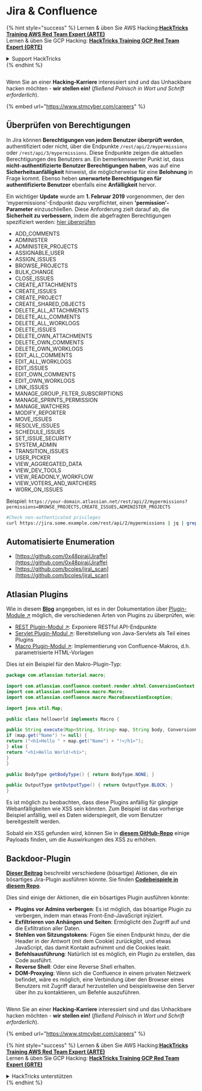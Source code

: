 # Jira & Confluence

{% hint style="success" %}
Lernen & üben Sie AWS Hacking:<img src="../../.gitbook/assets/arte.png" alt="" data-size="line">[**HackTricks Training AWS Red Team Expert (ARTE)**](https://training.hacktricks.xyz/courses/arte)<img src="../../.gitbook/assets/arte.png" alt="" data-size="line">\
Lernen & üben Sie GCP Hacking: <img src="../../.gitbook/assets/grte.png" alt="" data-size="line">[**HackTricks Training GCP Red Team Expert (GRTE)**<img src="../../.gitbook/assets/grte.png" alt="" data-size="line">](https://training.hacktricks.xyz/courses/grte)

<details>

<summary>Support HackTricks</summary>

* Überprüfen Sie die [**Abonnementpläne**](https://github.com/sponsors/carlospolop)!
* **Treten Sie der** 💬 [**Discord-Gruppe**](https://discord.gg/hRep4RUj7f) oder der [**Telegram-Gruppe**](https://t.me/peass) bei oder **folgen** Sie uns auf **Twitter** 🐦 [**@hacktricks\_live**](https://twitter.com/hacktricks\_live)**.**
* **Teilen Sie Hacking-Tricks, indem Sie PRs an die** [**HackTricks**](https://github.com/carlospolop/hacktricks) und [**HackTricks Cloud**](https://github.com/carlospolop/hacktricks-cloud) GitHub-Repos senden.

</details>
{% endhint %}

<figure><img src="../../.gitbook/assets/image (1) (1) (1) (1) (1) (1) (1) (1) (1) (1) (1).png" alt=""><figcaption></figcaption></figure>

Wenn Sie an einer **Hacking-Karriere** interessiert sind und das Unhackbare hacken möchten - **wir stellen ein!** (_fließend Polnisch in Wort und Schrift erforderlich_).

{% embed url="https://www.stmcyber.com/careers" %}

## Überprüfen von Berechtigungen

In Jira können **Berechtigungen von jedem Benutzer überprüft werden**, authentifiziert oder nicht, über die Endpunkte `/rest/api/2/mypermissions` oder `/rest/api/3/mypermissions`. Diese Endpunkte zeigen die aktuellen Berechtigungen des Benutzers an. Ein bemerkenswerter Punkt ist, dass **nicht-authentifizierte Benutzer Berechtigungen haben**, was auf eine **Sicherheitsanfälligkeit** hinweist, die möglicherweise für eine **Belohnung** in Frage kommt. Ebenso heben **unerwartete Berechtigungen für authentifizierte Benutzer** ebenfalls eine **Anfälligkeit** hervor.

Ein wichtiger **Update** wurde am **1. Februar 2019** vorgenommen, der den 'mypermissions'-Endpunkt dazu verpflichtet, einen **'permission'-Parameter** einzuschließen. Diese Anforderung zielt darauf ab, die **Sicherheit zu verbessern**, indem die abgefragten Berechtigungen spezifiziert werden: [hier überprüfen](https://developer.atlassian.com/cloud/jira/platform/change-notice-get-my-permissions-requires-permissions-query-parameter/#change-notice---get-my-permissions-resource-will-require-a-permissions-query-parameter)

* ADD\_COMMENTS
* ADMINISTER
* ADMINISTER\_PROJECTS
* ASSIGNABLE\_USER
* ASSIGN\_ISSUES
* BROWSE\_PROJECTS
* BULK\_CHANGE
* CLOSE\_ISSUES
* CREATE\_ATTACHMENTS
* CREATE\_ISSUES
* CREATE\_PROJECT
* CREATE\_SHARED\_OBJECTS
* DELETE\_ALL\_ATTACHMENTS
* DELETE\_ALL\_COMMENTS
* DELETE\_ALL\_WORKLOGS
* DELETE\_ISSUES
* DELETE\_OWN\_ATTACHMENTS
* DELETE\_OWN\_COMMENTS
* DELETE\_OWN\_WORKLOGS
* EDIT\_ALL\_COMMENTS
* EDIT\_ALL\_WORKLOGS
* EDIT\_ISSUES
* EDIT\_OWN\_COMMENTS
* EDIT\_OWN\_WORKLOGS
* LINK\_ISSUES
* MANAGE\_GROUP\_FILTER\_SUBSCRIPTIONS
* MANAGE\_SPRINTS\_PERMISSION
* MANAGE\_WATCHERS
* MODIFY\_REPORTER
* MOVE\_ISSUES
* RESOLVE\_ISSUES
* SCHEDULE\_ISSUES
* SET\_ISSUE\_SECURITY
* SYSTEM\_ADMIN
* TRANSITION\_ISSUES
* USER\_PICKER
* VIEW\_AGGREGATED\_DATA
* VIEW\_DEV\_TOOLS
* VIEW\_READONLY\_WORKFLOW
* VIEW\_VOTERS\_AND\_WATCHERS
* WORK\_ON\_ISSUES

Beispiel: `https://your-domain.atlassian.net/rest/api/2/mypermissions?permissions=BROWSE_PROJECTS,CREATE_ISSUES,ADMINISTER_PROJECTS`
```bash
#Check non-authenticated privileges
curl https://jira.some.example.com/rest/api/2/mypermissions | jq | grep -iB6 '"havePermission": true'
```
## Automatisierte Enumeration

* [https://github.com/0x48piraj/Jiraffe](https://github.com/0x48piraj/Jiraffe)
* [https://github.com/bcoles/jira\_scan](https://github.com/bcoles/jira\_scan)

## Atlasian Plugins

Wie in diesem [**Blog**](https://cyllective.com/blog/posts/atlassian-audit-plugins) angegeben, ist es in der Dokumentation über [Plugin-Module ↗](https://developer.atlassian.com/server/framework/atlassian-sdk/plugin-modules/) möglich, die verschiedenen Arten von Plugins zu überprüfen, wie:

* [REST Plugin-Modul ↗](https://developer.atlassian.com/server/framework/atlassian-sdk/rest-plugin-module): Exponiere RESTful API-Endpunkte
* [Servlet Plugin-Modul ↗](https://developer.atlassian.com/server/framework/atlassian-sdk/servlet-plugin-module/): Bereitstellung von Java-Servlets als Teil eines Plugins
* [Macro Plugin-Modul ↗](https://developer.atlassian.com/server/confluence/macro-module/): Implementierung von Confluence-Makros, d.h. parametrisierte HTML-Vorlagen

Dies ist ein Beispiel für den Makro-Plugin-Typ:
```java
package com.atlassian.tutorial.macro;

import com.atlassian.confluence.content.render.xhtml.ConversionContext;
import com.atlassian.confluence.macro.Macro;
import com.atlassian.confluence.macro.MacroExecutionException;

import java.util.Map;

public class helloworld implements Macro {

public String execute(Map<String, String> map, String body, ConversionContext conversionContext) throws MacroExecutionException {
if (map.get("Name") != null) {
return ("<h1>Hello " + map.get("Name") + "!</h1>");
} else {
return "<h1>Hello World!<h1>";
}
}

public BodyType getBodyType() { return BodyType.NONE; }

public OutputType getOutputType() { return OutputType.BLOCK; }
}
```
Es ist möglich zu beobachten, dass diese Plugins anfällig für gängige Webanfälligkeiten wie XSS sein könnten. Zum Beispiel ist das vorherige Beispiel anfällig, weil es Daten widerspiegelt, die vom Benutzer bereitgestellt werden.&#x20;

Sobald ein XSS gefunden wird, können Sie in [**diesem GitHub-Repo**](https://github.com/cyllective/XSS-Payloads/tree/main/Confluence) einige Payloads finden, um die Auswirkungen des XSS zu erhöhen.

## Backdoor-Plugin

[**Dieser Beitrag**](https://cyllective.com/blog/posts/atlassian-malicious-plugin) beschreibt verschiedene (bösartige) Aktionen, die ein bösartiges Jira-Plugin ausführen könnte. Sie finden [**Codebeispiele in diesem Repo**](https://github.com/cyllective/malfluence).

Dies sind einige der Aktionen, die ein bösartiges Plugin ausführen könnte:

* **Plugins vor Admins verbergen**: Es ist möglich, das bösartige Plugin zu verbergen, indem man etwas Front-End-JavaScript injiziert.
* **Exfiltrieren von Anhängen und Seiten**: Ermöglicht den Zugriff auf und die Exfiltration aller Daten.
* **Stehlen von Sitzungstokens**: Fügen Sie einen Endpunkt hinzu, der die Header in der Antwort (mit dem Cookie) zurückgibt, und etwas JavaScript, das damit Kontakt aufnimmt und die Cookies leakt.
* **Befehlsausführung**: Natürlich ist es möglich, ein Plugin zu erstellen, das Code ausführt.
* **Reverse Shell**: Oder eine Reverse Shell erhalten.
* **DOM-Proxying**: Wenn sich die Confluence in einem privaten Netzwerk befindet, wäre es möglich, eine Verbindung über den Browser eines Benutzers mit Zugriff darauf herzustellen und beispielsweise den Server über ihn zu kontaktieren, um Befehle auszuführen.

<figure><img src="../../.gitbook/assets/image (1) (1) (1) (1) (1) (1) (1) (1) (1) (1) (1).png" alt=""><figcaption></figcaption></figure>

Wenn Sie an einer **Hacking-Karriere** interessiert sind und das Unhackbare hacken möchten - **wir stellen ein!** (_fließend Polnisch in Wort und Schrift erforderlich_).

{% embed url="https://www.stmcyber.com/careers" %}

{% hint style="success" %}
Lernen & üben Sie AWS Hacking:<img src="../../.gitbook/assets/arte.png" alt="" data-size="line">[**HackTricks Training AWS Red Team Expert (ARTE)**](https://training.hacktricks.xyz/courses/arte)<img src="../../.gitbook/assets/arte.png" alt="" data-size="line">\
Lernen & üben Sie GCP Hacking: <img src="../../.gitbook/assets/grte.png" alt="" data-size="line">[**HackTricks Training GCP Red Team Expert (GRTE)**<img src="../../.gitbook/assets/grte.png" alt="" data-size="line">](https://training.hacktricks.xyz/courses/grte)

<details>

<summary>HackTricks unterstützen</summary>

* Überprüfen Sie die [**Abonnementpläne**](https://github.com/sponsors/carlospolop)!
* **Treten Sie der** 💬 [**Discord-Gruppe**](https://discord.gg/hRep4RUj7f) oder der [**Telegram-Gruppe**](https://t.me/peass) bei oder **folgen** Sie uns auf **Twitter** 🐦 [**@hacktricks\_live**](https://twitter.com/hacktricks\_live)**.**
* **Teilen Sie Hacking-Tricks, indem Sie PRs an die** [**HackTricks**](https://github.com/carlospolop/hacktricks) und [**HackTricks Cloud**](https://github.com/carlospolop/hacktricks-cloud) GitHub-Repos senden.

</details>
{% endhint %}
